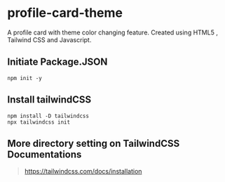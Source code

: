 # profile-card-theme
A profile card with theme color changing feature. Created using HTML5 , Tailwind CSS and Javascript.

## Initiate Package.JSON
```
npm init -y
```

## Install tailwindCSS
```
npm install -D tailwindcss
npx tailwindcss init
```

## More directory setting on TailwindCSS Documentations

> https://tailwindcss.com/docs/installation

